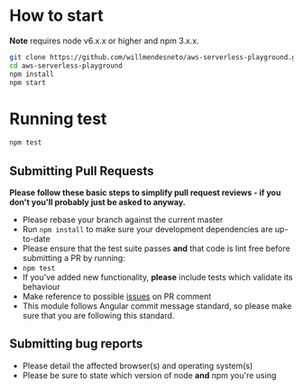 # How to start

**Note** requires node v6.x.x or higher and npm 3.x.x.

```bash
git clone https://github.com/willmendesneto/aws-serverless-playground.git
cd aws-serverless-playground
npm install
npm start
```

# Running test

```bash
npm test
```

## Submitting Pull Requests

**Please follow these basic steps to simplify pull request reviews - if you don't you'll probably just be asked to anyway.**

* Please rebase your branch against the current master
* Run `npm install` to make sure your development dependencies are up-to-date
* Please ensure that the test suite passes **and** that code is lint free before submitting a PR by running:
 * `npm test`
* If you've added new functionality, **please** include tests which validate its behaviour
* Make reference to possible [issues](https://github.com/willmendesneto/aws-serverless-playground/issues) on PR comment
* This module follows Angular commit message standard, so please make sure that you are following this standard.


## Submitting bug reports

* Please detail the affected browser(s) and operating system(s)
* Please be sure to state which version of node **and** npm you're using
